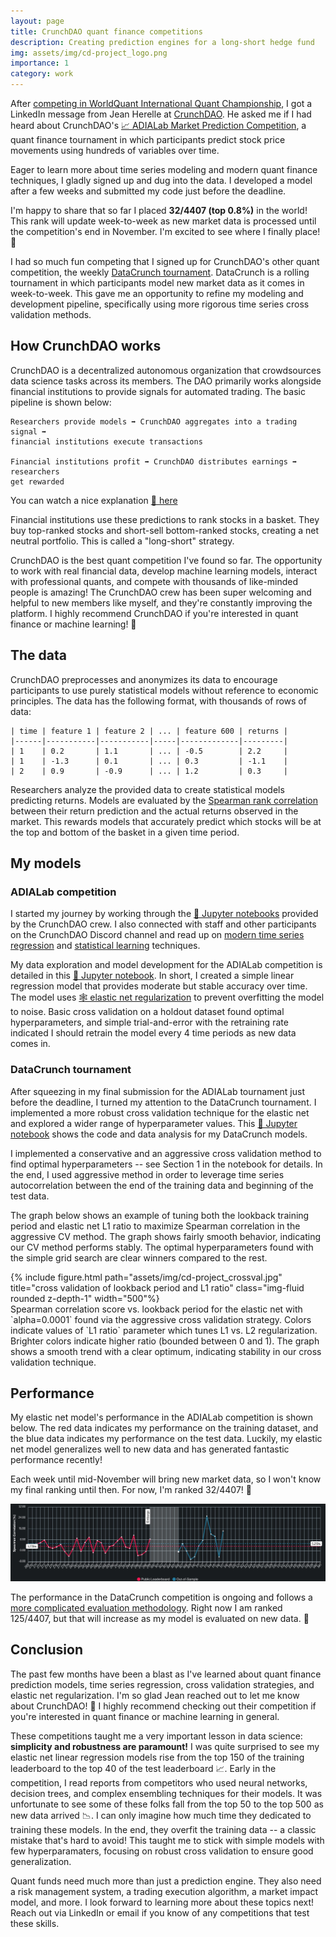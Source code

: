 ```yaml
---
layout: page
title: CrunchDAO quant finance competitions
description: Creating prediction engines for a long-short hedge fund
img: assets/img/cd-project_logo.png
importance: 1
category: work
---
```


After [competing in WorldQuant International Quant
Championship](../wq_project/), I got a LinkedIn message from Jean Herelle at
[CrunchDAO](https://www.crunchdao.com). He asked me if I had heard about
CrunchDAO's [📈 ADIALab Market Prediction
Competition](https://adialab.crunchdao.com/), a quant finance tournament in
which participants predict stock price movements using hundreds of variables
over time. 

Eager to learn more about time series modeling and modern quant finance
techniques, I gladly signed up and dug into the data. I developed a model after
a few weeks and submitted my code just before the deadline.

I'm happy to share that so far I placed **32/4407 (top 0.8%)** in the world! This
rank will update week-to-week as new market data is processed until the
competition's end in November. I'm excited to see where I finally place! 🥳

I had so much fun competing that I signed up for CrunchDAO's other quant
competition, the weekly [DataCrunch
tournament](https://tournament.crunchdao.com). DataCrunch is a rolling
tournament in which participants model new market data as it comes in
week-to-week. This gave me an opportunity to refine my modeling and development
pipeline, specifically using more rigorous time series cross validation methods.

## How CrunchDAO works

CrunchDAO is a decentralized autonomous organization that crowdsources data
science tasks across its members. The DAO primarily works alongside financial
institutions to provide signals for automated trading. The basic pipeline is
shown below:

```
Researchers provide models ➡️ CrunchDAO aggregates into a trading signal ➡️
financial institutions execute transactions

Financial institutions profit ➡️ CrunchDAO distributes earnings ➡️ researchers
get rewarded
```

You can watch a nice explanation [🎥 here][crunchdaoexplain]

Financial institutions use these predictions to rank stocks in a basket. They
buy top-ranked stocks and short-sell bottom-ranked stocks, creating a net
neutral portfolio. This is called a "long-short" strategy.

CrunchDAO is the best quant competition I've found so far. The opportunity to
work with real financial data, develop machine learning models, interact with
professional quants, and compete with thousands of like-minded people is
amazing! The CrunchDAO crew has been super welcoming and helpful to new members
like myself, and they're constantly improving the platform. I highly recommend
CrunchDAO if you're interested in quant finance or machine learning! 🤗

## The data

CrunchDAO preprocesses and anonymizes its data to encourage participants to use
purely statistical models without reference to economic principles. The data
has the following format, with thousands of rows of data:

```
| time | feature 1 | feature 2 | ... | feature 600 | returns |
|------|-----------|-----------|-----|-------------|---------|
| 1    | 0.2       | 1.1       | ... | -0.5        | 2.2     |
| 1    | -1.3      | 0.1       | ... | 0.3         | -1.1    |
| 2    | 0.9       | -0.9      | ... | 1.2         | 0.3     |
```

Researchers analyze the provided data to create statistical models predicting
returns. Models are evaluated by the [Spearman rank correlation][spearman]
between their return prediction and the actual returns observed in the market.
This rewards models that accurately predict which stocks will be at the top and
bottom of the basket in a given time period.

## My models

### ADIALab competition

I started my journey by working through the [📔 Jupyter notebooks][crunchdaonb]
provided by the CrunchDAO crew. I also connected with staff and other
participants on the CrunchDAO Discord channel and read up on [modern time series
regression][timeseries] and [statistical learning][statlearning] techniques. 

My data exploration and model development for the ADIALab competition is
detailed in this [📔 Jupyter notebook][adianb]. In short, I created a
simple linear regression model that provides moderate but stable accuracy over
time. The model uses [🕸️ elastic net regularization][elasticnet] to prevent
overfitting the model to noise. Basic cross validation on a holdout dataset 
found optimal hyperparameters, and simple trial-and-error with the retraining
rate indicated I should retrain the model every 4 time periods as new data comes
in.

### DataCrunch tournament

After squeezing in my final submission for the ADIALab tournament just before the
deadline, I turned my attention to the DataCrunch tournament. I implemented a
more robust cross validation technique for the elastic net and explored a wider
range of hyperparameter values. This [📔 Jupyter notebook][datacrunchnb] shows
the code and data analysis for my DataCrunch models. 

I implemented a conservative and an aggressive cross validation method to find
optimal hyperparameters -- see Section 1 in the notebook for details. In the
end, I used aggressive method in order to leverage time series autocorrelation
between the end of the training data and beginning of the test data.

The graph below shows an example of tuning both the lookback training period and
elastic net L1 ratio to maximize Spearman correlation in the aggressive CV
method. The graph shows fairly smooth behavior, indicating our CV method
performs stably. The optimal hyperparameters found with the simple grid search
are clear winners compared to the rest.

<div class="row">
    <div class="col-sm mt-3 mt-md-0">
    </div>
    <div class="col-sm mt-3 mt-md-0">
        {% include figure.html path="assets/img/cd-project_crossval.jpg"
        title="cross validation of lookback period and L1 ratio"
        class="img-fluid rounded z-depth-1"
        width="500"%}
    </div>
    <div class="col-sm mt-3 mt-md-0">
    </div>
</div>
<div class="caption"> Spearman correlation score vs. lookback period for the
elastic net with `alpha=0.0001` found via the aggressive cross validation
strategy. Colors indicate values of `L1 ratio` parameter which tunes L1 vs. L2
regularization. Brighter colors indicate higher ratio (bounded between 0 and 1).
The graph shows a smooth trend with a clear optimum, indicating stability in our
cross validation technique. </div>

## Performance 

My elastic net model's performance in the ADIALab competition is shown below.
The red data indicates my performance on the training dataset, and the blue data
indicates my performance on the test data. Luckily, my elastic net model
generalizes well to new data and has generated fantastic performance recently!

Each week until mid-November will bring new market data, so I won't know my
final ranking until then. For now, I'm ranked 32/4407! 🎉

<img src="/assets/img/cd-project_performance.jpg" width="800"/>

The performance in the DataCrunch competition is ongoing and follows a [more
complicated evaluation methodology][datacruncheval]. Right now I am ranked
125/4407, but that will increase as my model is evaluated on new data. 🚀

## Conclusion

The past few months have been a blast as I've learned about quant finance
prediction models, time series regression, cross validation strategies, and
elastic net regularization. I'm so glad Jean reached out to let me know about
CrunchDAO! 🙏 I highly recommend checking out their competition if you're
interested in quant finance or machine learning in general.

These competitions taught me a very important lesson in data science: **simplicity
and robustness are paramount!** I was quite surprised to see my elastic net
linear regression models rise from the top 150 of the training leaderboard to
the top 40 of the test leaderboard 📈. Early in the competition, I read reports
from competitors who used neural networks, decision trees, and complex
ensembling techniques for their models. It was unfortunate to see some of these
folks fall from the top 50 to the top 500 as new data arrived 📉. I can only
imagine how much time they dedicated to training these models. In the end, they
overfit the training data -- a classic mistake that's hard to avoid! This taught
me to stick
with simple models with few hyperparamaters, focusing on robust cross validation
to ensure good generalization.

Quant funds need much more than just a prediction engine. They also need a
risk management system, a trading execution algorithm, a market impact
model, and more. I look forward to learning more about these topics next! Reach
out via LinkedIn or email if you know of any competitions that test these
skills.

[adianb]: https://drive.google.com/file/d/1eIQu0D8pY4dR1Xurzmbi0BP8WimYrMM8/view?usp=sharing
[datacrunchnb]: https://drive.google.com/file/d/1pJc1KKpvtl7nlzfwIVtTqFyNmd7IlKoq/view?usp=sharing
[timeseries]: https://www.google.com/books/edition/Time_Series_Analysis_and_Its_Application/sfFdDwAAQBAJ?hl=en&gbpv=0
[statlearning]: https://www.google.com/books/edition/The_Elements_of_Statistical_Learning/yPfZBwAAQBAJ?hl=en&gbpv=0
[crunchdaonb]: https://github.com/crunchdao/adialab-notebooks
[elasticnet]: https://en.wikipedia.org/wiki/Elastic_net_regularization
[datacruncheval]: https://docs.crunchdao.com/datacrunch-tournament/scoring/live-score-computation-process
[crunchdaoexplain]: https://www.youtube.com/watch?v=30h6A7MiEDk
[spearman]: https://en.wikipedia.org/wiki/Spearman%27s_rank_correlation_coefficient
